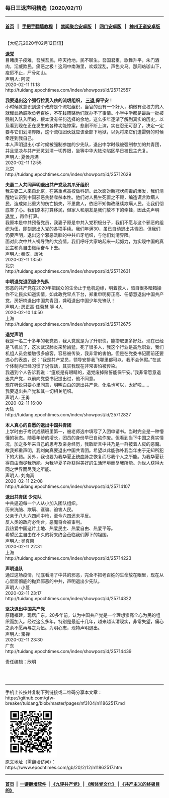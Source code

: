 ### 每日三退声明精选（2020/02/11）
------------------------

#### [首页](https://github.com/gfw-breaker/banned-news1/blob/master/README.md) &nbsp;&nbsp;|&nbsp;&nbsp; [手把手翻墙教程](https://github.com/gfw-breaker/guides/wiki) &nbsp;&nbsp;|&nbsp;&nbsp; [禁闻聚合安卓版](https://github.com/gfw-breaker/bn-android) &nbsp;&nbsp;|&nbsp;&nbsp; [网门安卓版](https://github.com/oGate2/oGate) &nbsp;&nbsp;|&nbsp;&nbsp; [神州正道安卓版](https://github.com/SzzdOgate/update) 



<div class="column" id="artbody" itemprop="articleBody">
 <!-- article content begin -->
 <p>
  【大纪元2020年02月12日讯】
 </p>
 <p>
  <strong>
   <a href="https://www.epochtimes.com/gb/tag/%E9%80%80%E5%85%9A.html">
    退党
   </a>
  </strong>
  <br/>
  目睹庚子疫难，吾族吾民，呼天抢地，民不聊生。吾国君臣，歌舞升平，朱门酒肉，淫威欺民。痛恶之极！这厢中南海里，欢娱淫乱，声色犬马。那厢珞珈山下，疫厉不止，尸骨如山。
  <br/>
  声明人: 阿波
  <br/>
  2020-02-11 11:18
  <br/>
  http://tuidang.epochtimes.com/index/showpost/id/25712557
 </p>
 <p>
  <strong>
   我要退出这个强行拉我入伙的流氓组织，
   <a href="https://www.epochtimes.com/gb/tag/%E4%B8%89%E9%80%80.html">
    三退
   </a>
   保平安！
  </strong>
  <br/>
  小时候就意识到这个政府是个流氓组织，当官的没有一个好人，稍微有点权力的人就耀武扬威欺负老百姓，不花钱贿赂他们就办不了事情。小学中学都是最后一批被强制入队入团的，根本没有任何选择的余地。这么多年逐渐了解到真实的历史，以及看到现在正在发生的各种功能惨案，悲剧不断上演，实在忍无可忍了，决定一定要与它们划清界限，这个流氓团伙就应该全部下地狱，以免将来它们遭雷劈的时候牵连到我自己。
  <br/>
  本人声明退出小学时候被强制参加的少先队，退出中学时候被强制参加的共青团，并且坚决与共产邪灵划清一切界限，坐等中华大陆沦陷区早日被民主光复。
  <br/>
  声明人: 夏侯月满
  <br/>
  2020-02-11 12:55
  <br/>
  北京
  <br/>
  http://tuidang.epochtimes.com/index/showpost/id/25712629
 </p>
 <p>
  <strong>
   夫妻二人共同声明退出共产党及其爪牙组织
  </strong>
  <br/>
  我夫妻二人来自北京，在某重点高校做科研。此次面对新冠状病毒的爆发，我们清醒地认识到中国邪恶贪婪噬杀本性。他们对人民生死置之不顾，编造谎言欺瞒人民，造成如此重大的伤亡损失，不思救人，依旧不知悔改继续欺瞒人民。让我们彻底寒了心。我们原本打算移民，但家人和朋友是我们放不下的牵挂，因此先声明
  <a href="https://www.epochtimes.com/gb/tag/%E9%80%80%E5%85%9A.html">
   退党
  </a>
  ，再作打算。
  <br/>
  我原本是中共预备党员，我妻子原是中共入党积极分子，我们不愿与这个邪恶的组织为伍，即刻退出入党的各项手续。我们年满30，虽已自动退出共青团，但我们仍要声明，退出这个邪恶洗脑的中共爪牙组织，与他们划清界限。
  <br/>
  面对此次中共人祸导致的大疫情，我们呼吁大家站起来一起努力，为实现中国的真民主和真自由继续奋斗下去。
  <br/>
  声明人: 秦汉，唐冰
  <br/>
  2020-02-11 13:50
  <br/>
  北京
  <br/>
  http://tuidang.epochtimes.com/index/showpost/id/25712631
 </p>
 <p>
  <strong>
   申明退党退团退少先队
  </strong>
  <br/>
  邪恶的共产党在2020年把民众的生命止于危机边缘，明着救人，暗自很多暗箱操作不让民众知道实情，如此政党早点下台，郑重申明房正高、任菊慧退出中国共产党，房妍楠退出中国共青团，龚昭退出中国少年先锋队！
  <br/>
  声明人: 房正高 任菊慧 等 4人
  <br/>
  2020-02-10 14:50
  <br/>
  上海
  <br/>
  http://tuidang.epochtimes.com/index/showpost/id/25712675
 </p>
 <p>
  <strong>
   退党声明
  </strong>
  <br/>
  我是一名二十多年的老党员，我入党就是为了升职快，能捞取更多好处。现在已经是飞机长了，这次武汉肺炎来势凶猛，死了很多人，我这个行业是高危职业，我们机组人员会接触很多旅客，容易被传染，我非常的害怕。但是在党委书记面前还要违心的表态，说：“我是共产党员，领导安排我飞哪里都可以，我不会休假。”在这个体制内已经习惯了说假话，其实我现在非常害怕被传染。
  <br/>
  我遇到个人告诉我说：“瘟疫是有眼睛的，退党废掉赌誓能保平安。”我非常愿意退出共产党，以前向党委书记提出过，他不同意。
  <br/>
  现在听说只要心里同意，明明白白的退出共产党，化名也可以，太好啦……
  <br/>
  我要退出共产党和其一切相关组织。
  <br/>
  声明人: 王勇
  <br/>
  2020-02-11 16:00
  <br/>
  大陆
  <br/>
  http://tuidang.epochtimes.com/index/showpost/id/25712827
 </p>
 <p>
  <strong>
   本人真心的自愿的退出中国共青团
  </strong>
  <br/>
  上学时由于考试成绩班里第一，被老师选中填写了入团申请书。当时完全是一种懵懂的状态。随着年龄的增长，团员的身份早已自动作废。但看到当下中国之真实情况，加之多年来自己的思考及亲身经历，我敢断言中共乃是一群披着人皮的恶魔。故我郑重声明，我刘向真要退出中国共青团。希望以此能弥补我当年由于无知所犯下的大错。另外，我也要为我华夏正统血脉之恢复而尽我个人之所能。为我华夏获得自由而尽我所能。为我华夏子孙获得美好的生活环境而尽我所能。为世人获得大同之世界而尽我之所能。
  <br/>
  声明人: 刘向真
  <br/>
  2020-02-11 22:08
  <br/>
  http://tuidang.epochtimes.com/index/showpost/id/25714107
 </p>
 <p>
  <strong>
   退出共青团 少先队
  </strong>
  <br/>
  中共逼迫每一个人从小加入团队组织。
  <br/>
  历来洗脑、欺瞒、诓骗、迫害人民。
  <br/>
  父亲于八九六四间中枪，至今六四还未平反。
  <br/>
  反人类的政府必倒台，恶魔将会被审判。
  <br/>
  我热爱中国这片土地、热爱民主、热爱自由、热爱平等。
  <br/>
  希望民主自由在不久的将来终会莅临我们脚下的祖国。
  <br/>
  声明人: 吴真南
  <br/>
  2020-02-11 22:31
  <br/>
  上海
  <br/>
  http://tuidang.epochtimes.com/index/showpost/id/25714223
 </p>
 <p>
  <strong>
   声明退队
  </strong>
  <br/>
  通过这场疫情，彻底看清了中共的邪恶，完全不把老百姓的生命放在眼里，现在从心里面彻底的抛弃邪恶的中共，声明退出少先队。
  <br/>
  声明人: 小蔓
  <br/>
  2020-02-11 23:17
  <br/>
  http://tuidang.epochtimes.com/index/showpost/id/25714322
 </p>
 <p>
  <strong>
   坚决退出中国共产党
  </strong>
  <br/>
  原籍福建，现居广东。20多年前，认为中国共产党是一个理想崇高全心为民的组织而加入。经过这么多年，特别是最近十几年，越来越认清现实，非常失望，痛心之余不愿再与之为伍。为明心志，现特声明退出。
  <br/>
  声明人: 宝禅
  <br/>
  2020-02-11 23:30
  <br/>
  广东
  <br/>
  http://tuidang.epochtimes.com/index/showpost/id/25714439
 </p>
 <p>
  责任编辑：欣明
  <br/>
  <code>
  </code>
 </p>
 <!-- article content end -->
 <div id="below_article_ad">
  <div id="below_article_ad_inner">
  </div>
 </div>
</div>

<hr/>
手机上长按并复制下列链接或二维码分享本文章：<br/>
https://github.com/gfw-breaker/tuidang/blob/master/pages/nf3104/n11862517.md <br/>
<a href='https://github.com/gfw-breaker/tuidang/blob/master/pages/nf3104/n11862517.md'><img src='https://github.com/gfw-breaker/tuidang/blob/master/pages/nf3104/n11862517.md.png'/></a> <br/>
原文地址（需翻墙访问）：https://www.epochtimes.com/gb/20/2/12/n11862517.htm


------------------------
#### [首页](https://github.com/gfw-breaker/banned-news/blob/master/README.md) &nbsp;|&nbsp; [一键翻墙软件](https://github.com/gfw-breaker/nogfw/blob/master/README.md) &nbsp;| [《九评共产党》](https://github.com/gfw-breaker/9ping.md/blob/master/README.md#九评之一评共产党是什么) | [《解体党文化》](https://github.com/gfw-breaker/jtdwh.md/blob/master/README.md) | [《共产主义的终极目的》](https://github.com/gfw-breaker/gczydzjmd.md/blob/master/README.md)


<img src='http://gfw-breaker.win/tuidang/pages/nf3104/n11862517.md' width='0px' height='0px'/>